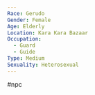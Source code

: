 ```yaml
---
Race: Gerudo
Gender: Female
Age: Elderly
Location: Kara Kara Bazaar
Occupation:
  - Guard
  - Guide
Type: Medium
Sexuality: Heterosexual
---
```

 #npc 

